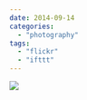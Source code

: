 ```yaml
---
date: 2014-09-14
categories: 
  - "photography"
tags: 
  - "flickr"
  - "ifttt"
---
```


![](https://farm4.staticflickr.com/3911/15050871057_d08e601b22_b.jpg)
